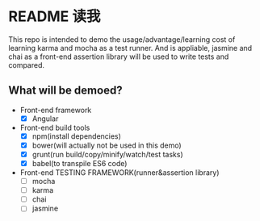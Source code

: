 # README 读我

This repo is intended to demo the usage/advantage/learning cost of learning karma and mocha as a test runner. And is appliable, jasmine and chai as a front-end assertion library will be used to write tests and compared.

## What will be demoed?

* Front-end framework
	* [x] Angular
* Front-end build tools
	* [x] npm(install dependencies)
	* [x] bower(will actually not be used in this demo)
	* [x] grunt(run build/copy/minify/watch/test tasks)
	* [x] babel(to transpile ES6 code)
* Front-end TESTING FRAMEWORK(runner&assertion library)
	* [ ] mocha
	* [ ] karma
	* [ ] chai
	* [ ] jasmine
